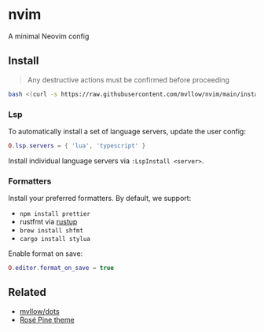 # nvim

A minimal Neovim config

## Install

> Any destructive actions must be confirmed before proceeding

```sh
bash <(curl -s https://raw.githubusercontent.com/mvllow/nvim/main/install.sh)
```

### Lsp

To automatically install a set of language servers, update the user config:

```lua
O.lsp.servers = { 'lua', 'typescript' }
```

Install individual language servers via `:LspInstall <server>`.

### Formatters

Install your preferred formatters. By default, we support:

- `npm install prettier`
- rustfmt via [rustup](https://rustup.rs)
- `brew install shfmt`
- `cargo install stylua`

Enable format on save:

```lua
O.editor.format_on_save = true
```

## Related

- [mvllow/dots](https://github.com/mvllow/dots)
- [Rosé Pine theme](https://github.com/rose-pine/neovim)
